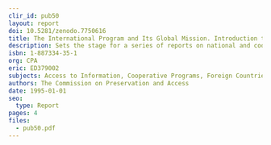 ```yaml
---
clir_id: pub50
layout: report
doi: 10.5281/zenodo.7750616
title: The International Program and Its Global Mission. Introduction to Report Series
description: Sets the stage for a series of reports on national and cooperative preservation initiatives around the globe, with a look at the severity of loss among library and archival holdings worldwide. Lists future international reports, which will focus on Latin America, Bulgaria, and Europe.
isbn: 1-887334-35-1
org: CPA
eric: ED379002
subjects: Access to Information, Cooperative Programs, Foreign Countries, Institutional Mission, International Cooperation, International Programs, Preservation, Program Descriptions, Records Management, Reports
authors: The Commission on Preservation and Access
date: 1995-01-01
seo:
  type: Report
pages: 4
files:
  - pub50.pdf
---
```

